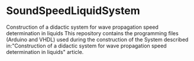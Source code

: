 # SoundSpeedLiquidSystem
Construction of a didactic system for wave propagation speed determination in liquids
This repository contains the programming files (Arduino and VHDL) used during the construction of the System described in:"Construction of a didactic system for wave propagation speed determination in liquids" article.
